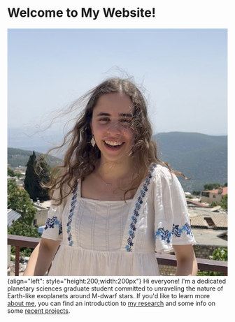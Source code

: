 # Welcome to My Website!


![Coma cluster](./media/IMG_1543.jpeg "Me"){align="left": style="height:200;width:200px"}
Hi everyone! I'm a dedicated planetary sciences graduate student committed to unraveling the nature of Earth-like exoplanets around M-dwarf stars. If you'd like to learn more [about me](./about/index.md), you can find an introduction to [my research](./reasearch/index.md) and some info on some [recent projects](./projects/index.md).


